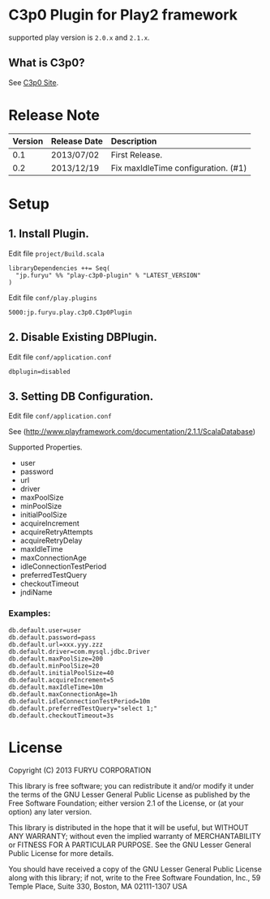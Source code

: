 # C3p0 Plugin for Play2 framework

supported play version is ```2.0.x``` and ```2.1.x```.

## What is C3p0?

See [C3p0 Site](http://www.mchange.com/projects/c3p0/).

# Release Note

| Version | Release Date | Description |
|:----------|:----------|:------------|
| 0.1 | 2013/07/02 | First Release. |
| 0.2 | 2013/12/19 | Fix maxIdleTime configuration. (#1) |

# Setup

## 1. Install Plugin.

Edit file `project/Build.scala`

```
libraryDependencies ++= Seq(
  "jp.furyu" %% "play-c3p0-plugin" % "LATEST_VERSION"
)
```

Edit file `conf/play.plugins`

```
5000:jp.furyu.play.c3p0.C3p0Plugin
```

## 2. Disable Existing DBPlugin.

Edit file `conf/application.conf`

```
dbplugin=disabled
```

## 3. Setting DB Configuration.

Edit file `conf/application.conf`

See (http://www.playframework.com/documentation/2.1.1/ScalaDatabase)

Supported Properties.

* user
* password
* url
* driver
* maxPoolSize
* minPoolSize
* initialPoolSize
* acquireIncrement
* acquireRetryAttempts
* acquireRetryDelay
* maxIdleTime
* maxConnectionAge
* idleConnectionTestPeriod
* preferredTestQuery
* checkoutTimeout
* jndiName

### Examples:

```
db.default.user=user
db.default.password=pass
db.default.url=xxx.yyy.zzz
db.default.driver=com.mysql.jdbc.Driver
db.default.maxPoolSize=200
db.default.minPoolSize=20
db.default.initialPoolSize=40
db.default.acquireIncrement=5
db.default.maxIdleTime=10m
db.default.maxConnectionAge=1h
db.default.idleConnectionTestPeriod=10m
db.default.preferredTestQuery="select 1;"
db.default.checkoutTimeout=3s
```

# License

Copyright (C) 2013 FURYU CORPORATION

This library is free software; you can redistribute it and/or
modify it under the terms of the GNU Lesser General Public
License as published by the Free Software Foundation; either
version 2.1 of the License, or (at your option) any later version.

This library is distributed in the hope that it will be useful,
but WITHOUT ANY WARRANTY; without even the implied warranty of
MERCHANTABILITY or FITNESS FOR A PARTICULAR PURPOSE. See the GNU
Lesser General Public License for more details.

You should have received a copy of the GNU Lesser General Public
License along with this library; if not, write to the Free Software
Foundation, Inc., 59 Temple Place, Suite 330, Boston, MA 02111-1307 USA